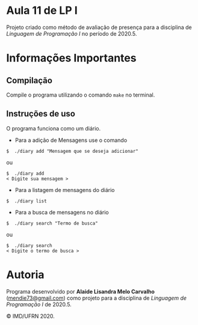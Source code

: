 # Aula 11 de LP I

Projeto criado como método de avaliação de presença para a disciplina de *Linguagem de Programação I* no período de 2020.5.

# Informações Importantes

## Compilação

Compile o programa utilizando o comando `make` no terminal. 

## Instruções de uso

O programa funciona como um diário.
- Para a adição de Mensagens use o comando
``` shell
$  ./diary add "Mensagem que se deseja adicionar"
``` 
ou 
``` shell
$  ./diary add
< Digite sua mensagem >
``` 
- Para a listagem de mensagens do diário
``` shell
$  ./diary list 
``` 
- Para a busca de mensagens no diário
``` shell
$  ./diary search "Termo de busca"
``` 
ou 
``` shell
$  ./diary search
< Digite o termo de busca >
``` 

# Autoria

Programa desenvolvido por **Alaide Lisandra Melo Carvalho** (<mendie73@gmail.com>) como projeto para a disciplina de *Linguagem de Programação I* de 2020.5.

&copy; IMD/UFRN 2020.
